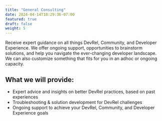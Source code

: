 ```yaml
---
title: "General Consulting"
date: 2024-04-14T18:29:36-07:00
featured: true
draft: false
weight: 5
---
```


Receive expert guidance on all things DevRel, Community, and Developer Experience. We offer ongoing support, opportunities to brainstorm solutions, and help you navigate the ever-changing developer landscape. We can also customize something that fits for you in an adhoc or ongoing capacity.<!--more-->

## What we will provide:

- Expert advice and insights on better DevRel practices, based on past experiences
- Troubleshooting & solution development for DevRel challenges
- Ongoing support to achieve your DevRel, Community, and Developer Experience goals
